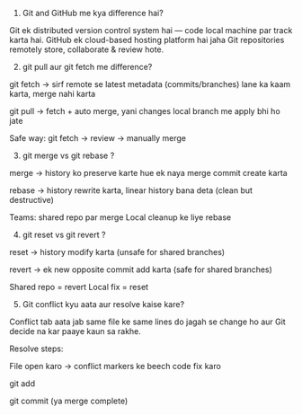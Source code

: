 1) Git and GitHub me kya difference hai?

Git ek distributed version control system hai — code local machine par track karta hai.
GitHub ek cloud-based hosting platform hai jaha Git repositories remotely store, collaborate & review hote.

2) git pull aur git fetch me difference?

git fetch → sirf remote se latest metadata (commits/branches) lane ka kaam karta, merge nahi karta

git pull → fetch + auto merge, yani changes local branch me apply bhi ho jate

Safe way: git fetch → review → manually merge

3) git merge vs git rebase ?

merge → history ko preserve karte hue ek naya merge commit create karta

rebase → history rewrite karta, linear history bana deta (clean but destructive)

Teams: shared repo par merge
Local cleanup ke liye rebase

4) git reset vs git revert ?

reset → history modify karta (unsafe for shared branches)

revert → ek new opposite commit add karta (safe for shared branches)

Shared repo = revert
Local fix = reset

5) Git conflict kyu aata aur resolve kaise kare?

Conflict tab aata jab same file ke same lines do jagah se change ho aur Git decide na kar paaye kaun sa rakhe.

Resolve steps:

File open karo → conflict markers ke beech code fix karo

git add <file>

git commit (ya merge complete)
